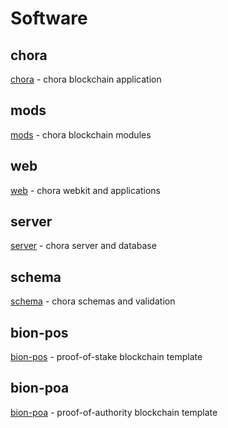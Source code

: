# Software

## chora

[chora](https://github.com/chora-io/chora) - chora blockchain application

## mods

[mods](https://github.com/chora-io/mods) - chora blockchain modules

## web

[web](https://github.com/chora-io/web) - chora webkit and applications

## server

[server](https://github.com/chora-io/server) - chora server and database

## schema

[schema](https://github.com/chora-io/schema) - chora schemas and validation

## bion-pos

[bion-pos](https://github.com/chora-io/bion-pos) - proof-of-stake blockchain template

## bion-poa

[bion-poa](https://github.com/chora-io/bion-poa) - proof-of-authority blockchain template
